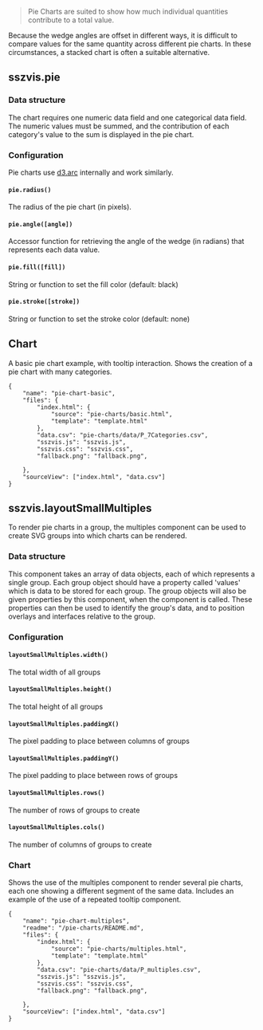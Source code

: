 > Pie Charts are suited to show how much individual quantities contribute to a total value.

Because the wedge angles are offset in different ways, it is difficult to compare values for the
same quantity across different pie charts. In these circumstances, a stacked chart is often a
suitable alternative.

## sszvis.pie

### Data structure

The chart requires one numeric data field and one categorical data field. The numeric values must be
summed, and the contribution of each category's value to the sum is displayed in the pie chart.

### Configuration

Pie charts use [d3.arc](https://github.com/d3/d3-shape/blob/master/README.md#arcs) internally and
work similarly.

#### `pie.radius()`

The radius of the pie chart (in pixels).

#### `pie.angle([angle])`

Accessor function for retrieving the angle of the wedge (in radians) that represents each data
value.

#### `pie.fill([fill])`

String or function to set the fill color (default: black)

#### `pie.stroke([stroke])`

String or function to set the stroke color (default: none)

## Chart

A basic pie chart example, with tooltip interaction. Shows the creation of a pie chart with many
categories.

```project
{
    "name": "pie-chart-basic",
    "files": {
        "index.html": {
            "source": "pie-charts/basic.html",
            "template": "template.html"
        },
        "data.csv": "pie-charts/data/P_7Categories.csv",
        "sszvis.js": "sszvis.js",
        "sszvis.css": "sszvis.css",
        "fallback.png": "fallback.png",

    },
    "sourceView": ["index.html", "data.csv"]
}
```

## sszvis.layoutSmallMultiples

To render pie charts in a group, the multiples component can be used to create SVG groups into which
charts can be rendered.

### Data structure

This component takes an array of data objects, each of which represents a single group. Each group
object should have a property called 'values' which is data to be stored for each group. The group
objects will also be given properties by this component, when the component is called. These
properties can then be used to identify the group's data, and to position overlays and interfaces
relative to the group.

### Configuration

#### `layoutSmallMultiples.width()`

The total width of all groups

#### `layoutSmallMultiples.height()`

The total height of all groups

#### `layoutSmallMultiples.paddingX()`

The pixel padding to place between columns of groups

#### `layoutSmallMultiples.paddingY()`

The pixel padding to place between rows of groups

#### `layoutSmallMultiples.rows()`

The number of rows of groups to create

#### `layoutSmallMultiples.cols()`

The number of columns of groups to create

### Chart

Shows the use of the multiples component to render several pie charts, each one showing a different
segment of the same data. Includes an example of the use of a repeated tooltip component.

```project
{
    "name": "pie-chart-multiples",
    "readme": "/pie-charts/README.md",
    "files": {
        "index.html": {
            "source": "pie-charts/multiples.html",
            "template": "template.html"
        },
        "data.csv": "pie-charts/data/P_multiples.csv",
        "sszvis.js": "sszvis.js",
        "sszvis.css": "sszvis.css",
        "fallback.png": "fallback.png",

    },
    "sourceView": ["index.html", "data.csv"]
}
```

